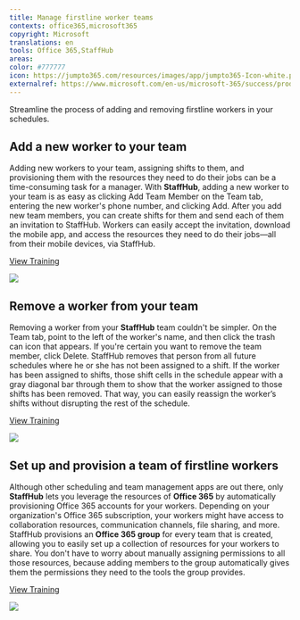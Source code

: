 ```yaml
---
title: Manage firstline worker teams
contexts: office365,microsoft365
copyright: Microsoft
translations: en
tools: Office 365,StaffHub
areas: 
color: #777777
icon: https://jumpto365.com/resources/images/app/jumpto365-Icon-white.png
externalref: https://www.microsoft.com/en-us/microsoft-365/success/productivitylibrary/manage-firstline-worker-teams
---
```

Streamline the process of adding and removing firstline workers in your schedules.


## Add a new worker to your team

Adding new workers to your team, assigning shifts to them, and provisioning them with the resources they need to do their jobs can be a time-consuming task for a manager. With **StaffHub**, adding a new worker to your team is as easy as clicking Add Team Member on the Team tab, entering the new worker's phone number, and clicking Add. After you add new team members, you can create shifts for them and send each of them an invitation to StaffHub. Workers can easily accept the invitation, download the mobile app, and access the resources they need to do their jobs—all from their mobile devices, via StaffHub.

[View Training](https://support.office.com/article/Add-employees-or-groups-in-Microsoft-StaffHub-f56ba0bb-8ca2-4583-8c0e-e10be3fc8985)

![](http://img-prod-cms-rt-microsoft-com.akamaized.net/cms/api/am/imageFileData/RE1NNS1?ver=35a8)

## Remove a worker from your team

Removing a worker from your **StaffHub** team couldn't be simpler. On the Team tab, point to the left of the worker's name, and then click the trash can icon that appears. If you're certain you want to remove the team member, click Delete. StaffHub removes that person from all future schedules where he or she has not been assigned to a shift. If the worker has been assigned to shifts, those shift cells in the schedule appear with a gray diagonal bar through them to show that the worker assigned to those shifts has been removed. That way, you can easily reassign the worker’s shifts without disrupting the rest of the schedule.

[View Training](https://support.office.com/article/Add-employees-or-groups-in-Microsoft-StaffHub-f56ba0bb-8ca2-4583-8c0e-e10be3fc8985)

![](http://img-prod-cms-rt-microsoft-com.akamaized.net/cms/api/am/imageFileData/RE1NP9n?ver=d78e)

## Set up and provision a team of firstline workers

Although other scheduling and team management apps are out there, only **StaffHub** lets you leverage the resources of **Office 365** by automatically provisioning Office 365 accounts for your workers. Depending on your organization's Office 365 subscription, your workers might have access to collaboration resources, communication channels, file sharing, and more. StaffHub provisions an **Office 365 group** for every team that is created, allowing you to easily set up a collection of resources for your workers to share. You don't have to worry about manually assigning permissions to all those resources, because adding members to the group automatically gives them the permissions they need to the tools the group provides.

[View Training](https://support.office.com/article/Let-Microsoft-StaffHub-provision-accounts-for-deskless-workers-22ef209e-603c-4b32-98a0-4a9a9b50eec9)

![](http://img-prod-cms-rt-microsoft-com.akamaized.net/cms/api/am/imageFileData/RE1NOmO?ver=3476)

